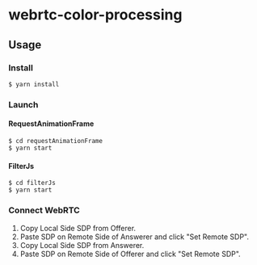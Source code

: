 # webrtc-color-processing

## Usage
### Install
```shell
$ yarn install
```

### Launch
#### RequestAnimationFrame
```shell
$ cd requestAnimationFrame
$ yarn start
```

#### FilterJs
```shell
$ cd filterJs
$ yarn start
```

### Connect WebRTC
1. Copy Local Side SDP from Offerer.
2. Paste SDP on Remote Side of Answerer and click "Set Remote SDP".
3. Copy Local Side SDP from Answerer.
4. Paste SDP on Remote Side of Offerer and click "Set Remote SDP".
   
